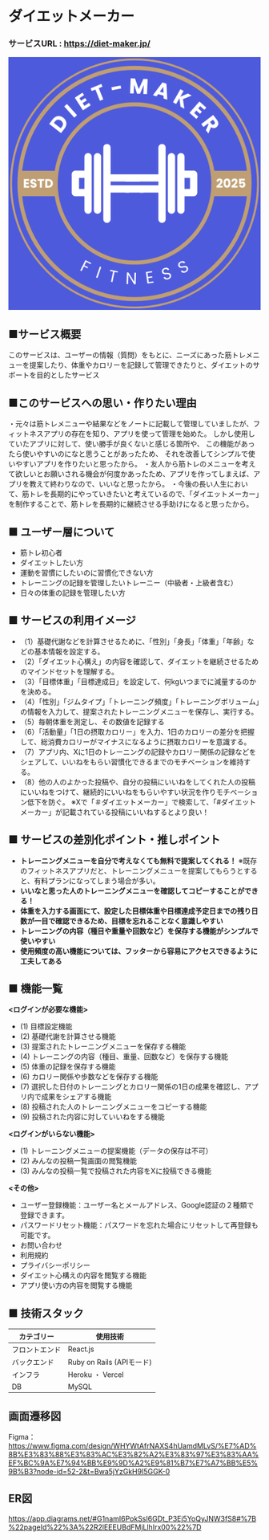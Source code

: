 # ダイエットメーカー
### サービスURL : https://diet-maker.jp/
![DIET-MAKER FITNESS](frontend/public/logo192.png)

## **■サービス概要**

このサービスは、ユーザーの情報（質問）をもとに、ニーズにあった筋トレメニューを提案したり、体重やカロリーを記録して管理できたりと、ダイエットのサポートを目的としたサービス


## **■このサービスへの思い・作りたい理由**

・元々は筋トレメニューや結果などをノートに記載して管理していましたが、フィットネスアプリの存在を知り、アプリを使って管理を始めた。
しかし使用していたアプリに対して、使い勝手が良くないと感じる箇所や、 この機能があったら使いやすいのになと思うことがあったため、
それを改善してシンプルで使いやすいアプリを作りたいと思ったから。
・友人から筋トレのメニューを考えて欲しいとお願いされる機会が何度かあったため、アプリを作ってしまえば、アプリを教えて終わりなので、いいなと思ったから。
・今後の長い人生において、筋トレを長期的にやっていきたいと考えているので、「ダイエットメーカー」を制作することで、筋トレを長期的に継続させる手助けになると思ったから。

## ■ ユーザー層について

- 筋トレ初心者
- ダイエットしたい方
- 運動を習慣にしたいのに習慣化できない方
- トレーニングの記録を管理したいトレーニー（中級者・上級者含む）
- 日々の体重の記録を管理したい方

## ■ サービスの利用イメージ

- （1）基礎代謝などを計算させるために、「性別」「身長」「体重」「年齢」などの基本情報を設定する。
- （2）「ダイエット心構え」の内容を確認して、ダイエットを継続させるためのマインドセットを理解する。
- （3）「目標体重」「目標達成日」を設定して、何kgいつまでに減量するのかを決める。
- （4）「性別」「ジムタイプ」「トレーニング頻度」「トレーニングボリューム」の情報を入力して、提案されたトレーニングメニューを保存し、実行する。
- （5）毎朝体重を測定し、その数値を記録する
- （6）「活動量」「1日の摂取カロリー」を入力、1日のカロリーの差分を把握して、総消費カロリーがマイナスになるように摂取カロリーを意識する。
- （7）アプリ内、Xに1日のトレーニングの記録やカロリー関係の記録などをシェアして、いいねをもらい習慣化できるまでのモチベーションを維持する。
- （8）他の人のよかった投稿や、自分の投稿にいいねをしてくれた人の投稿にいいねをつけて、継続的にいいねをもらいやすい状況を作りモチベーション低下を防ぐ。
※Xで「＃ダイエットメーカー」で検索して、「#ダイエットメーカー」が記載されている投稿にいいねするとより良い！

## ■ サービスの差別化ポイント・推しポイント

- **トレーニングメニューを自分で考えなくても無料で提案してくれる！**
※既存のフィットネスアプリだと、トレーニングメニューを提案してもらうとすると、有料プランになってしまう場合が多い。
- **いいなと思った人のトレーニングメニューを確認してコピーすることができる！**
- **体重を入力する画面にて、設定した目標体重や目標達成予定日までの残り日数が一目で確認できるため、目標を忘れることなく意識しやすい**
- **トレーニングの内容（種目や重量や回数など）を保存する機能がシンプルで使いやすい**
- **使用頻度の高い機能については、フッターから容易にアクセスできるように工夫してある**

## ■ 機能一覧
**<ログインが必要な機能>**
- (1) 目標設定機能
- (2) 基礎代謝を計算させる機能
- (3) 提案されたトレーニングメニューを保存する機能
- (4) トレーニングの内容（種目、重量、回数など）を保存する機能
- (5) 体重の記録を保存する機能
- (6) カロリー関係や歩数などを保存する機能
- (7) 選択した日付のトレーニングとカロリー関係の1日の成果を確認し、アプリ内で成果をシェアする機能
- (8) 投稿された人のトレーニングメニューをコピーする機能
- (9) 投稿された内容に対していいねをする機能

**<ログインがいらない機能>**
- (1) トレーニングメニューの提案機能（データの保存は不可）
- (2) みんなの投稿一覧画面の閲覧機能
- (3) みんなの投稿一覧で投稿された内容をXに投稿できる機能

**<その他>**
- ユーザー登録機能：ユーザー名とメールアドレス、Google認証の２種類で登録できます。
- パスワードリセット機能：パスワードを忘れた場合にリセットして再登録も可能です。
- お問い合わせ
- 利用規約
- プライバシーポリシー
- ダイエット心構えの内容を閲覧する機能
- アプリ使い方の内容を閲覧する機能

## ■ 技術スタック

| カテゴリー | 使用技術 |
| --- | --- |
| フロントエンド | React.js |
| バックエンド | Ruby on Rails (APIモード) |
| インフラ | Heroku ・ Vercel |
| DB | MySQL |


## 画面遷移図
Figma：https://www.figma.com/design/WHYWtAfrNAXS4hUamdMLvS/%E7%AD%8B%E3%83%88%E3%83%AC%E3%82%A2%E3%83%97%E3%83%AA%EF%BC%9A%E7%94%BB%E9%9D%A2%E9%81%B7%E7%A7%BB%E5%9B%B3?node-id=52-2&t=Bwa5jYzGkH9I5GGK-0
## ER図
https://app.diagrams.net/#G1namI6PokSsI6GDt_P3Ej5YoQyJNW3fS8#%7B%22pageId%22%3A%22R2lEEEUBdFMjLlhIrx00%22%7D


























